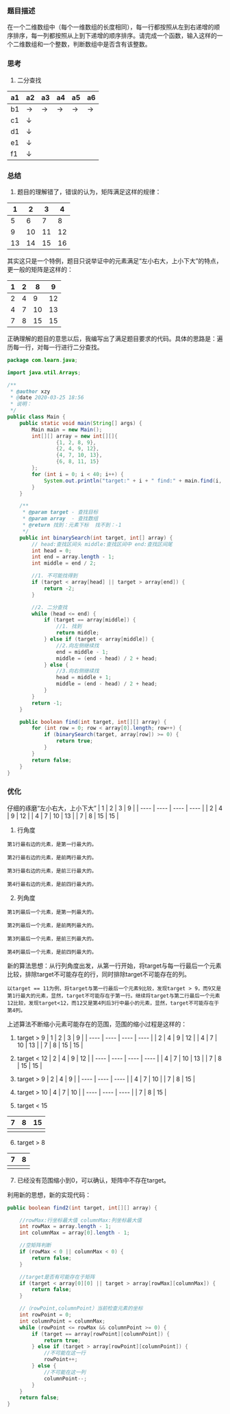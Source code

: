 

### 题目描述

在一个二维数组中（每个一维数组的长度相同），每一行都按照从左到右递增的顺序排序，每一列都按照从上到下递增的顺序排序。请完成一个函数，输入这样的一个二维数组和一个整数，判断数组中是否含有该整数。

### 思考

1. 二分查找

| a1   | a2   | a3   | a4   | a5   | a6   |
| ---- | ---- | ---- | ---- | ---- | ---- |
| b1   | →    | →    | →    | →    | →    |
| c1   | ↓    |      |      |      |      |
| d1   | ↓    |      |      |      |      |
| e1   | ↓    |      |      |      |      |
| f1   | ↓    |      |      |      |      |

### 总结

1. 题目的理解错了，错误的认为，矩阵满足这样的规律：

| 1    | 2    | 3    | 4    |
| ---- | ---- | ---- | ---- |
| 5    | 6    | 7    | 8    |
| 9    | 10   | 11   | 12   |
| 13   | 14   | 15   | 16   |

其实这只是一个特例，题目只说举证中的元素满足“左小右大，上小下大”的特点，更一般的矩阵是这样的：

| 1    | 2    | 8    | 9    |
| ---- | ---- | ---- | ---- |
| 2    | 4    | 9    | 12   |
| 4    | 7    | 10   | 13   |
| 7    | 8    | 15   | 15   |

正确理解的题目的意思以后，我编写出了满足题目要求的代码。具体的思路是：遍历每一行，对每一行进行二分查找。

```java
package com.learn.java;

import java.util.Arrays;

/**
 * @author xzy
 * @date 2020-03-25 18:56
 * 说明：
 */
public class Main {
    public static void main(String[] args) {
        Main main = new Main();
        int[][] array = new int[][]{
                {1, 2, 8, 9},
                {2, 4, 9, 12},
                {4, 7, 10, 13},
                {6, 8, 11, 15}
        };
        for (int i = 0; i < 40; i++) {
            System.out.println("target:" + i + " find:" + main.find(i, array));
        }
    }

    /**
     * @param target - 查找目标
     * @param array  - 查找数组
     * @return 找到：元素下标  找不到：-1
     */
    public int binarySearch(int target, int[] array) {
        // head:查找区间头 middle:查找区间中 end:查找区间尾
        int head = 0;
        int end = array.length - 1;
        int middle = end / 2;

        //1. 不可能找得到
        if (target < array[head] || target > array[end]) {
            return -2;
        }

        //2. 二分查找
        while (head <= end) {
            if (target == array[middle]) {
                //1. 找到
                return middle;
            } else if (target < array[middle]) {
                //2.向左侧继续找
                end = middle - 1;
                middle = (end - head) / 2 + head;
            } else {
                //3.向右侧继续找
                head = middle + 1;
                middle = (end - head) / 2 + head;
            }
        }
        return -1;
    }

    public boolean find(int target, int[][] array) {
        for (int row = 0; row < array[0].length; row++) {
            if (binarySearch(target, array[row]) >= 0) {
                return true;
            }
        }
        return false;
    }
}
```

### 优化

仔细的琢磨“左小右大，上小下大”
| 1    | 2    | 3    | 9    |
| ---- | ---- | ---- | ---- |
| 2    | 4    | 9    | 12   |
| 4    | 7    | 10   | 13   |
| 7    | 8    | 15   | 15   |

1. 行角度
```
第1行最右边的元素，是第一行最大的。

第2行最右边的元素，是前两行最大的。

第3行最右边的元素，是前三行最大的。

第4行最右边的元素，是前四行最大的。
```

2. 列角度
```
第1列最后一个元素，是第一列最大的。

第2列最后一个元素，是前两列最大的。

第3列最后一个元素，是前三列最大的。

第4列最后一个元素，是前四列最大的。
```

新的算法思想：从行列角度出发，从第一行开始，将target与每一行最后一个元素比较，排除target不可能存在的行，同时排除target不可能存在的列。

```
以target == 11为例，将target与第一行最后一个元素9比较，发现target > 9，而9又是第1行最大的元素，显然，target不可能存在于第一行。继续将target与第二行最后一个元素12比较，发现target<12，而12又是第4列后3行中最小的元素，显然，target不可能存在于第4列。
```

上述算法不断缩小元素可能存在的范围，范围的缩小过程是这样的：

1. target  >  9
| 1    | 2    | 3    | 9    |
| ---- | ---- | ---- | ---- |
| 2    | 4    | 9    | 12   |
| 4    | 7    | 10   | 13   |
| 7    | 8    | 15   | 15   |

2. target < 12
| 2    | 4    | 9    | 12   |
| ---- | ---- | ---- | ---- |
| 4    | 7    | 10   | 13   |
| 7    | 8    | 15   | 15   |

3. target > 9
| 2    | 4    | 9    |
| ---- | ---- | ---- |
| 4    | 7    | 10   |
| 7    | 8    | 15   |

4. target > 10
| 4    | 7    | 10   |
| ---- | ---- | ---- |
| 7    | 8    | 15   |

5. target < 15

  | 7    | 8    | 15   |
  | ---- | ---- | ---- |
  |      |      |      |

  

6. target > 8

  | 7    | 8    |
  | ---- | ---- |
  |      |      |

  

7. 已经没有范围缩小到0，可以确认，矩阵中不存在target。

利用新的思想，新的实现代码：

```java
public boolean find2(int target, int[][] array) {

    //rowMax:行坐标最大值 columnMax:列坐标最大值
    int rowMax = array.length - 1;
    int columnMax = array[0].length - 1;

    //空矩阵判断
    if (rowMax < 0 || columnMax < 0) {
        return false;
    }

    //target是否有可能存在于矩阵
    if (target < array[0][0] || target > array[rowMax][columnMax]) {
        return false;
    }

    //（rowPoint,columnPoint）当前检查元素的坐标
    int rowPoint = 0;
    int columnPoint = columnMax;
    while (rowPoint <= rowMax && columnPoint >= 0) {
        if (target == array[rowPoint][columnPoint]) {
            return true;
        } else if (target > array[rowPoint][columnPoint]) {
            //不可能在这一行
            rowPoint++;
        } else {
            //不可能在这一列
            columnPoint--;
        }
    }
    return false;
}
```